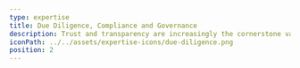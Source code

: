 ```yaml
---
type: expertise
title: Due Diligence, Compliance and Governance
description: Trust and transparency are increasingly the cornerstone values in every aspect of the charity sector. We work with you to ensure your organisation is aligned with best practices in all aspects of your work. With a notable focus on due diligence, compliance, fraud and risk management, conflict of interest, and reporting. We work to ensure that steps and requirements are understood and implemented in a simple manner that suits the organisation.
iconPath: ../../assets/expertise-icons/due-diligence.png
position: 2
---
```

